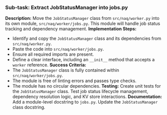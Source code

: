 ### Sub-task: Extract JobStatusManager into jobs.py
**Description:** Move the `JobStatusManager` class from `src/naq/worker.py` into its own module, `src/naq/worker/jobs.py`. This module will handle job status tracking and dependency management.
**Implementation Steps:**
- Identify and copy the `JobStatusManager` class and its dependencies from `src/naq/worker.py`.
- Paste the code into `src/naq/worker/jobs.py`.
- Ensure all required imports are present.
- Define a clear interface, including an `__init__` method that accepts a `worker` reference.
**Success Criteria:**
- The `JobStatusManager` class is fully contained within `src/naq/worker/jobs.py`.
- The module is free of linting errors and passes type checks.
- The module has no circular dependencies.
**Testing:** Create unit tests for the `JobStatusManager` class. Test job status lifecycle management, dependency resolution logic, and KV store interactions.
**Documentation:** Add a module-level docstring to `jobs.py`. Update the `JobStatusManager` class docstring.